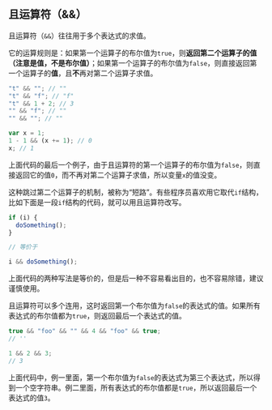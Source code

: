 ## 且运算符（&&）

且运算符（`&&`）往往用于多个表达式的求值。

它的运算规则是：如果第一个运算子的布尔值为`true`，则**返回第二个运算子的值（注意是值，不是布尔值）**；如果第一个运算子的布尔值为`false`，则直接返回第一个运算子的**值**，且**不**再对第二个运算子求值。

```javascript
"t" && ""; // ""
"t" && "f"; // "f"
"t" && 1 + 2; // 3
"" && "f"; // ""
"" && ""; // ""

var x = 1;
1 - 1 && (x += 1); // 0
x; // 1
```

上面代码的最后一个例子，由于且运算符的第一个运算子的布尔值为`false`，则直接返回它的值`0`，而不再对第二个运算子求值，所以变量`x`的值没变。

这种跳过第二个运算子的机制，被称为“短路”。有些程序员喜欢用它取代`if`结构，比如下面是一段`if`结构的代码，就可以用且运算符改写。

```javascript
if (i) {
  doSomething();
}

// 等价于

i && doSomething();
```

上面代码的两种写法是等价的，但是后一种不容易看出目的，也不容易除错，建议谨慎使用。

且运算符可以多个连用，这时返回第一个布尔值为`false`的表达式的值。如果所有表达式的布尔值都为`true`，则返回最后一个表达式的值。

```javascript
true && "foo" && "" && 4 && "foo" && true;
// ''

1 && 2 && 3;
// 3
```

上面代码中，例一里面，第一个布尔值为`false`的表达式为第三个表达式，所以得到一个空字符串。例二里面，所有表达式的布尔值都是`true`，所以返回最后一个表达式的值`3`。
